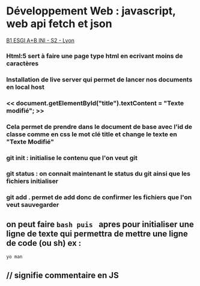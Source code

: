 # Développement Web : javascript, web api fetch et json  <!-- En fonction du nombre de # c'est h1,h2 ... -->
<u>B1 ESGI A+B INI - S2 - Lyon </u>  <!--u c'est pour underline donc de souligner ce qu'on écrit--> 
### Html:5 sert à faire une page type html en ecrivant moins de caractères
### Installation de live server qui permet de lancer nos documents en local host 
### << document.getElementById("title").textContent = "Texte modifié"; >> 
### Cela permet de prendre dans le document de base avec l'id de classe comme en css le mot clé title et change le texte en "Texte Modifié"
### git init : initialise le contenu que l'on veut git
### git status : on connait maintenant le status du git ainsi que les fichiers initialiser
### git add . permet de add donc de confirmer les fichiers que l'on veut sauvegarder
## on peut faire ```bash puis ``` apres pour initialiser une ligne de texte qui permettra de mettre une ligne de code (ou sh) ex : 
```bash
yo man
```
## // signifie commentaire en JS
